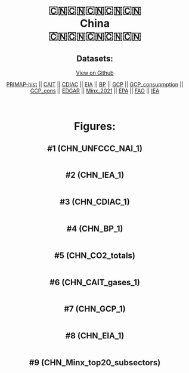 
<center>
<h1 align="center">
🇨🇳🇨🇳🇨🇳🇨🇳🇨🇳
<br>
China
<br>
🇨🇳🇨🇳🇨🇳🇨🇳🇨🇳
</h1>
<h2>Datasets:</h2>
<p><a href="https://github.com/dquintani/Greenhouse-Data/tree/master/country_data/CHN_China/data">View on Github</a>
<br></p><p><a href="data/CHN_PRIMAP-hist.csv">PRIMAP-hist</a> || <a href="data/CHN_CAIT.csv">CAIT</a> || <a href="data/CHN_CDIAC.csv">CDIAC</a> || <a href="data/CHN_EIA.csv">EIA</a> || <a href="data/CHN_BP.csv">BP</a> || <a href="data/CHN_GCP.csv">GCP</a> || <a href="data/CHN_GCP_consupmption.csv">GCP_consupmption</a> || <a href="data/CHN_GCP_cons.csv">GCP_cons</a> || <a href="data/CHN_EDGAR.csv">EDGAR</a> || <a href="data/CHN_Minx_2021.csv">Minx_2021</a> || <a href="data/CHN_EPA.csv">EPA</a> || <a href="data/CHN_FAO.csv">FAO</a> || <a href="data/CHN_IEA.csv">IEA</a></p><p><br></p>
<h1>Figures:</h1><h2>#1 (CHN_UNFCCC_NAI_1)</h2>
<p><img alt="" src="figures/CHN_UNFCCC_NAI_1.png" /></p><h2>#2 (CHN_IEA_1)</h2>
<p><img alt="" src="figures/CHN_IEA_1.png" /></p><h2>#3 (CHN_CDIAC_1)</h2>
<p><img alt="" src="figures/CHN_CDIAC_1.png" /></p><h2>#4 (CHN_BP_1)</h2>
<p><img alt="" src="figures/CHN_BP_1.png" /></p><h2>#5 (CHN_CO2_totals)</h2>
<p><img alt="" src="figures/CHN_CO2_totals.png" /></p><h2>#6 (CHN_CAIT_gases_1)</h2>
<p><img alt="" src="figures/CHN_CAIT_gases_1.png" /></p><h2>#7 (CHN_GCP_1)</h2>
<p><img alt="" src="figures/CHN_GCP_1.png" /></p><h2>#8 (CHN_EIA_1)</h2>
<p><img alt="" src="figures/CHN_EIA_1.png" /></p><h2>#9 (CHN_Minx_top20_subsectors)</h2>
<p><img alt="" src="figures/CHN_Minx_top20_subsectors.png" /></p>